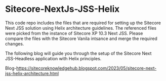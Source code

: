 # Sitecore-NextJs-JSS-Helix

This code repo includes the files that are required for setting up the Sitecore Next JSS solution using Helix architecture guidelines. 
The referenced files were picked from the instance of Sitecore XP 10.3 Next JSS. Please compare the files with the Sitecore Vanila intsance and merge the required changes.

The following blog will guide you through the setup of the Sitecore Next JSS-Headless application with Helix principles.

Blog-https://sitecoreknowledgehub.blogspot.com/2023/05/sitecore-next-jss-helix-architecture.html

